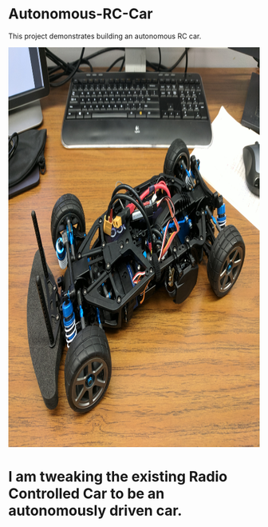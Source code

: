 # Autonomous-RC-Car
This project demonstrates building an autonomous RC car.

<img src="Images/RC_Car.jpg" alt="alt text" width="5000" height="800">

# I am tweaking the existing Radio Controlled Car to be an autonomously driven car.




